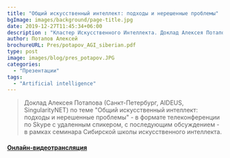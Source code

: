 ```yaml
---
title: "Общий искусственный интеллект: подходы и нерешенные проблемы"
bgImage: images/background/page-title.jpg
date: 2019-12-27T11:45:34+06:00
description : "Кластер Искусственного Интеллекта. Доклад Алексея Потапова"
author: Потапов Алексей
brochureURL: Pres/potapov_AGI_siberian.pdf
type: post
image: images/blog/pres_potapov.JPG
categories: 
  - "Презентации"
tags:
  - "Artificial intelligence"
---
```


>Доклад Алексея Потапова (Санкт-Петербург, AIDEUS, SingularityNET) по теме "Общий искусственный интеллект: подходы и нерешенные проблемы" - в формате телеконференции по Skype с удаленным спикером, с последующим обсуждением  - в рамках семинара Сибирской школы искусственного интеллекта. 
#### [Oнлайн-видеотрансляция](https://www.youtube.com/watch?v=ZTPfz6WuxXA)